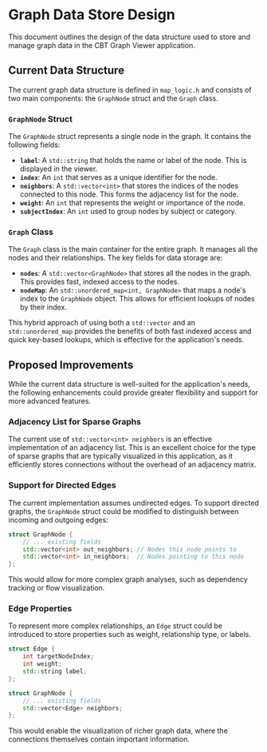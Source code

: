 # Graph Data Store Design

This document outlines the design of the data structure used to store and manage graph data in the CBT Graph Viewer application.

## Current Data Structure

The current graph data structure is defined in `map_logic.h` and consists of two main components: the `GraphNode` struct and the `Graph` class.

### `GraphNode` Struct

The `GraphNode` struct represents a single node in the graph. It contains the following fields:

- **`label`**: A `std::string` that holds the name or label of the node. This is displayed in the viewer.
- **`index`**: An `int` that serves as a unique identifier for the node.
- **`neighbors`**: A `std::vector<int>` that stores the indices of the nodes connected to this node. This forms the adjacency list for the node.
- **`weight`**: An `int` that represents the weight or importance of the node.
- **`subjectIndex`**: An `int` used to group nodes by subject or category.

### `Graph` Class

The `Graph` class is the main container for the entire graph. It manages all the nodes and their relationships. The key fields for data storage are:

- **`nodes`**: A `std::vector<GraphNode>` that stores all the nodes in the graph. This provides fast, indexed access to the nodes.
- **`nodeMap`**: An `std::unordered_map<int, GraphNode>` that maps a node's index to the `GraphNode` object. This allows for efficient lookups of nodes by their index.

This hybrid approach of using both a `std::vector` and an `std::unordered_map` provides the benefits of both fast indexed access and quick key-based lookups, which is effective for the application's needs.

## Proposed Improvements

While the current data structure is well-suited for the application's needs, the following enhancements could provide greater flexibility and support for more advanced features.

### Adjacency List for Sparse Graphs

The current use of `std::vector<int> neighbors` is an effective implementation of an adjacency list. This is an excellent choice for the type of sparse graphs that are typically visualized in this application, as it efficiently stores connections without the overhead of an adjacency matrix.

### Support for Directed Edges

The current implementation assumes undirected edges. To support directed graphs, the `GraphNode` struct could be modified to distinguish between incoming and outgoing edges:

```cpp
struct GraphNode {
    // ... existing fields
    std::vector<int> out_neighbors; // Nodes this node points to
    std::vector<int> in_neighbors;  // Nodes pointing to this node
};
```

This would allow for more complex graph analyses, such as dependency tracking or flow visualization.

### Edge Properties

To represent more complex relationships, an `Edge` struct could be introduced to store properties such as weight, relationship type, or labels.

```cpp
struct Edge {
    int targetNodeIndex;
    int weight;
    std::string label;
};

struct GraphNode {
    // ... existing fields
    std::vector<Edge> neighbors;
};
```

This would enable the visualization of richer graph data, where the connections themselves contain important information.
